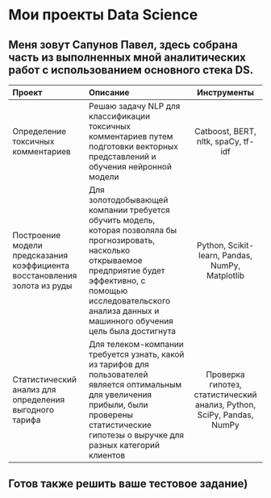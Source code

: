 # Мои проекты Data Science

## Меня зовут Сапунов Павел, здесь собрана часть из выполненных мной аналитических работ с использованием основного стека DS.

| Проект | Описание | Инструменты |
| :-------------------- | :--------------------- |:---------------------------:|
| Определение токсичных комментариев | Решаю задачу NLP для классификации токсичных комментариев путем подготовки векторных представлений и обучения нейронной модели  | Catboost, BERT, nltk, spaCy, tf-idf |
| Построение модели предсказания коэффициента восстановления золота из руды| Для золотодобывающей компании требуется обучить модель, которая позволяла бы прогнозировать, насколько открываемое предприятие будет эффективно, с помощью исследовательского анализа данных и машинного обучения цель была достигнута  | Python, Scikit-learn, Pandas, NumPy, Matplotlib|
| Статистический анализ для определения выгодного тарифа | Для телеком-компании требуется узнать, какой из тарифов для пользователей является оптимальным для увеличения прибыли, были проверены статистические гипотезы о выручке для разных категорий клиентов | Проверка гипотез, статистический анализ, Python, SciPy, Pandas, NumPy |

## Готов также решить ваше тестовое задание)

